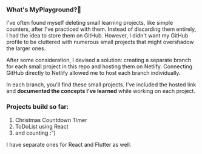 ### What's MyPlayground?🖤
I've often found myself deleting small learning projects, like simple counters, after I've practiced with them. Instead of discarding them entirely, I had the idea to store them on GitHub. However, I didn't want my GitHub profile to be cluttered with numerous small projects that might overshadow the larger ones.

After some consideration, I devised a solution: creating a separate branch for each small project in this repo and hosting them on Netlify. Connecting GitHub directly to Netlify allowed me to host each branch individually.

In each branch, you'll find these small projects. I've included the hosted link and <b>documented the concepts I've learned</b> while working on each project.

### Projects build so far:
1. Christmas Countdown Timer
2. ToDoList using React
3. and counting :")

I have separate ones for React and Flutter as well.
